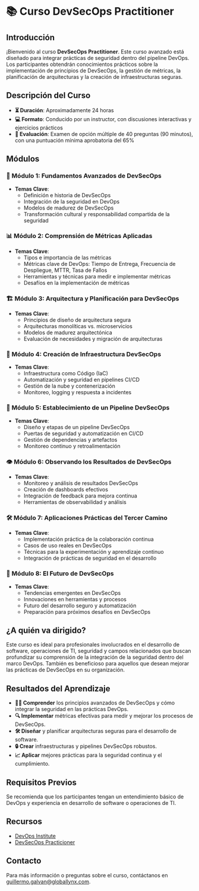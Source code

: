# 📚 Curso DevSecOps Practitioner

## Introducción

¡Bienvenido al curso **DevSecOps Practitioner**. Este curso avanzado está diseñado para integrar prácticas de seguridad dentro del pipeline DevOps. Los participantes obtendrán conocimientos prácticos sobre la implementación de principios de DevSecOps, la gestión de métricas, la planificación de arquitecturas y la creación de infraestructuras seguras.

## Descripción del Curso

- **⏳ Duración**: Aproximadamente 24 horas
- **💻 Formato**: Conducido por un instructor, con discusiones interactivas y ejercicios prácticos
- **📝 Evaluación**: Examen de opción múltiple de 40 preguntas (90 minutos), con una puntuación mínima aprobatoria del 65%

## Módulos

### 📖 Módulo 1: Fundamentos Avanzados de DevSecOps

- **Temas Clave**:
  - Definición e historia de DevSecOps
  - Integración de la seguridad en DevOps
  - Modelos de madurez de DevSecOps
  - Transformación cultural y responsabilidad compartida de la seguridad

### 📊 Módulo 2: Comprensión de Métricas Aplicadas

- **Temas Clave**:
  - Tipos e importancia de las métricas
  - Métricas clave de DevOps: Tiempo de Entrega, Frecuencia de Despliegue, MTTR, Tasa de Fallos
  - Herramientas y técnicas para medir e implementar métricas
  - Desafíos en la implementación de métricas

### 🏗️ Módulo 3: Arquitectura y Planificación para DevSecOps

- **Temas Clave**:
  - Principios de diseño de arquitectura segura
  - Arquitecturas monolíticas vs. microservicios
  - Modelos de madurez arquitectónica
  - Evaluación de necesidades y migración de arquitecturas

### 🔧 Módulo 4: Creación de Infraestructura DevSecOps

- **Temas Clave**:
  - Infraestructura como Código (IaC)
  - Automatización y seguridad en pipelines CI/CD
  - Gestión de la nube y contenerización
  - Monitoreo, logging y respuesta a incidentes

### 🚀 Módulo 5: Establecimiento de un Pipeline DevSecOps

- **Temas Clave**:
  - Diseño y etapas de un pipeline DevSecOps
  - Puertas de seguridad y automatización en CI/CD
  - Gestión de dependencias y artefactos
  - Monitoreo continuo y retroalimentación

### 👁️ Módulo 6: Observando los Resultados de DevSecOps

- **Temas Clave**:
  - Monitoreo y análisis de resultados DevSecOps
  - Creación de dashboards efectivos
  - Integración de feedback para mejora continua
  - Herramientas de observabilidad y análisis

### 🛠️ Módulo 7: Aplicaciones Prácticas del Tercer Camino

- **Temas Clave**:
  - Implementación práctica de la colaboración continua
  - Casos de uso reales en DevSecOps
  - Técnicas para la experimentación y aprendizaje continuo
  - Integración de prácticas de seguridad en el desarrollo

### 🔮 Módulo 8: El Futuro de DevSecOps

- **Temas Clave**:
  - Tendencias emergentes en DevSecOps
  - Innovaciones en herramientas y procesos
  - Futuro del desarrollo seguro y automatización
  - Preparación para próximos desafíos en DevSecOps

## ¿A quién va dirigido?

Este curso es ideal para profesionales involucrados en el desarrollo de software, operaciones de TI, seguridad y campos relacionados que buscan profundizar su comprensión de la integración de la seguridad dentro del marco DevOps. También es beneficioso para aquellos que desean mejorar las prácticas de DevSecOps en su organización.

## Resultados del Aprendizaje

- **👩‍🏫 Comprender** los principios avanzados de DevSecOps y cómo integrar la seguridad en las prácticas DevOps.
- **🔍 Implementar** métricas efectivas para medir y mejorar los procesos de DevSecOps.
- **🛠️ Diseñar** y planificar arquitecturas seguras para el desarrollo de software.
- **🔒 Crear** infraestructuras y pipelines DevSecOps robustos.
- **📈 Aplicar** mejores prácticas para la seguridad continua y el cumplimiento.

## Requisitos Previos

Se recomienda que los participantes tengan un entendimiento básico de DevOps y experiencia en desarrollo de software o operaciones de TI.

## Recursos

- [DevOps Institute](https://devopsinstitute.com)
- [DevSecOps Practicioner](https://www.devopsinstitute.com/certifications/devsecops-practitioner/)

## Contacto

Para más información o preguntas sobre el curso, contáctanos en [guillermo.galvan@globallynx.com](uillermo.galvan@globallynx.com).
